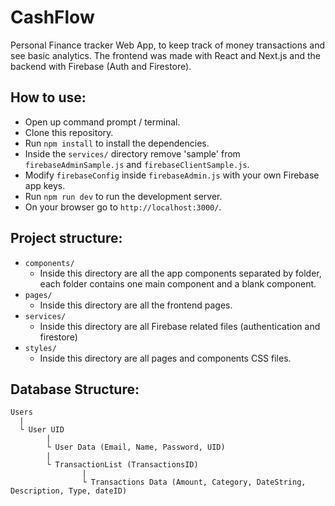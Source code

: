# CashFlow

Personal Finance tracker Web App, to keep track of money transactions and see basic analytics. The frontend was made with React and Next.js and the backend with Firebase (Auth and Firestore).

## How to use:

-   Open up command prompt / terminal.
-   Clone this repository.
-   Run  `npm install` to install the dependencies.
-   Inside the `services/` directory remove 'sample' from `firebaseAdminSample.js` and `firebaseClientSample.js`.
-   Modify `firebaseConfig` inside `firebaseAdmin.js` with your own Firebase app keys. 
-   Run ```npm run dev``` to run the development server.
-   On your browser go to `http://localhost:3000/`.

## Project structure:
- `components/`
  - Inside this directory are all the app components separated by folder, each folder contains one main component and a blank component.
- `pages/`
  - Inside this directory are all the frontend pages.
- `services/`
  - Inside this directory are all Firebase related files (authentication and firestore)
- `styles/`
  - Inside this directory are all pages and components CSS files.

## Database Structure:
```
Users
  |
  └ User UID
        |
        └ User Data (Email, Name, Password, UID)
        |
        └ TransactionList (TransactionsID)
                |
                └ Transactions Data (Amount, Category, DateString, Description, Type, dateID)
```


